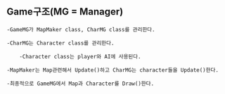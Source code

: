 ## Game구조(MG = Manager)

	-GameMG가 MapMaker class, CharMG class를 관리한다.
	
	-CharMG는 Character class를 관리한다.
	
		-Character class는 player와 AI에 사용된다.
		
	-MapMaker는 Map관련해서 Update()하고 CharMG는 character들을 Update()한다.
	
	-최종적으로 GameMG에서 Map과 Character를 Draw()한다.
